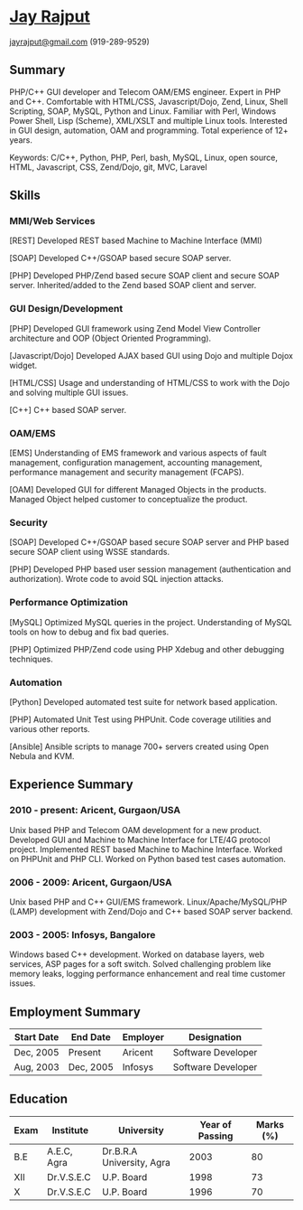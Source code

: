 # [Jay Rajput](https://github.com/jayrajput/resume)

jayrajput@gmail.com (919-289-9529)

## Summary

PHP/C++ GUI developer and Telecom OAM/EMS engineer.  Expert in PHP and C++.
Comfortable with HTML/CSS, Javascript/Dojo, Zend, Linux, Shell Scripting, SOAP,
MySQL, Python and Linux.  Familiar with Perl, Windows Power Shell, Lisp
(Scheme), XML/XSLT and multiple Linux tools.  Interested in GUI design,
automation, OAM and programming.  Total experience of 12+ years.

Keywords: C/C++, Python, PHP, Perl, bash, MySQL, Linux, open source, HTML,
Javascript, CSS, Zend/Dojo, git, MVC, Laravel

## Skills

### MMI/Web Services

[REST] Developed REST based Machine to Machine Interface (MMI)

[SOAP] Developed C++/GSOAP based secure SOAP server.

[PHP] Developed PHP/Zend based secure SOAP client and secure SOAP server.
Inherited/added to the Zend based SOAP client and server.
    
### GUI Design/Development

[PHP] Developed GUI framework using Zend Model View Controller architecture and
OOP (Object Oriented Programming).

[Javascript/Dojo] Developed AJAX based GUI using Dojo and multiple Dojox
widget.

[HTML/CSS] Usage and understanding of HTML/CSS to work with the Dojo and
solving multiple GUI issues.

[C++] C++ based SOAP server.

### OAM/EMS

[EMS] Understanding of EMS framework and various aspects of  fault management,
configuration management, accounting management, performance management and
security management (FCAPS).

[OAM] Developed GUI for different Managed Objects in the products.  Managed
Object helped customer to conceptualize the product.

### Security

[SOAP] Developed C++/GSOAP based secure SOAP server and PHP based secure SOAP
client using WSSE standards. 

[PHP] Developed PHP based user session management (authentication and
authorization).  Wrote code to avoid SQL injection attacks.

### Performance Optimization

[MySQL] Optimized MySQL queries in the project.  Understanding of MySQL tools
on how to debug and fix bad queries.

[PHP] Optimized PHP/Zend code using PHP Xdebug and other debugging techniques.

### Automation

[Python] Developed automated test suite for network based application.

[PHP] Automated Unit Test using PHPUnit. Code coverage utilities and various
other reports.

[Ansible] Ansible scripts to manage 700+ servers created using Open Nebula and
KVM.

## Experience Summary

### 2010 - present: Aricent, Gurgaon/USA

Unix based PHP and Telecom OAM development for a new product.  Developed GUI
and Machine to Machine Interface for LTE/4G protocol project.  Implemented REST
based Machine to Machine Interface. Worked on PHPUnit and PHP CLI. Worked on
Python based test cases automation. 

### 2006 - 2009: Aricent, Gurgaon/USA

Unix based PHP and C++ GUI/EMS framework.  Linux/Apache/MySQL/PHP (LAMP)
development with Zend/Dojo and C++ based SOAP server backend.

### 2003 - 2005: Infosys, Bangalore

Windows based C++ development.  Worked on database layers, web services, ASP
pages for a soft switch.  Solved challenging problem like memory leaks, logging
performance enhancement and real time customer issues.

## Employment Summary

| Start Date | End Date  | Employer | Designation        | 
|------------|-----------|----------|--------------------|
| Dec, 2005  | Present   | Aricent  | Software Developer | 
| Aug, 2003  | Dec, 2005 | Infosys  | Software Developer | 

## Education

|Exam | Institute   | University                | Year of Passing | Marks (%) |
|-----|-------------|---------------------------|-----------------|-----------|
|B.E  | A.E.C, Agra | Dr.B.R.A University, Agra | 2003            | 80        |
|XII  | Dr.V.S.E.C  | U.P. Board                | 1998            | 73        |
|X    | Dr.V.S.E.C  | U.P. Board                | 1996            | 70        |
